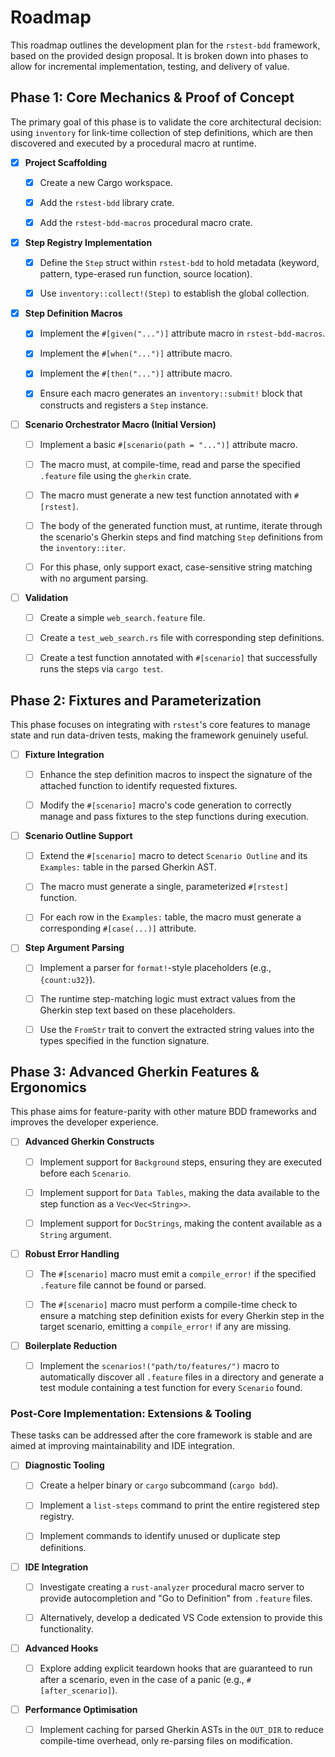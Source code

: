 # Roadmap

This roadmap outlines the development plan for the `rstest-bdd` framework,
based on the provided design proposal. It is broken down into phases to allow
for incremental implementation, testing, and delivery of value.

## Phase 1: Core Mechanics & Proof of Concept

The primary goal of this phase is to validate the core architectural decision:
using `inventory` for link-time collection of step definitions, which are then
discovered and executed by a procedural macro at runtime.

- [x] **Project Scaffolding**

  - [x] Create a new Cargo workspace.

  - [x] Add the `rstest-bdd` library crate.

  - [x] Add the `rstest-bdd-macros` procedural macro crate.

- [x] **Step Registry Implementation**

  - [x] Define the `Step` struct within `rstest-bdd` to hold metadata (keyword,
    pattern, type-erased run function, source location).

  - [x] Use `inventory::collect!(Step)` to establish the global collection.

- [x] **Step Definition Macros**

  - [x] Implement the `#[given("...")]` attribute macro in `rstest-bdd-macros`.

  - [x] Implement the `#[when("...")]` attribute macro.

  - [x] Implement the `#[then("...")]` attribute macro.

  - [x] Ensure each macro generates an `inventory::submit!` block that
    constructs and registers a `Step` instance.

- [ ] **Scenario Orchestrator Macro (Initial Version)**

  - [ ] Implement a basic `#[scenario(path = "...")]` attribute macro.

  - [ ] The macro must, at compile-time, read and parse the specified
    `.feature` file using the `gherkin` crate.

  - [ ] The macro must generate a new test function annotated with `#[rstest]`.

  - [ ] The body of the generated function must, at runtime, iterate through
    the scenario's Gherkin steps and find matching `Step` definitions from the
    `inventory::iter`.

  - [ ] For this phase, only support exact, case-sensitive string matching with
    no argument parsing.

- [ ] **Validation**

  - [ ] Create a simple `web_search.feature` file.

  - [ ] Create a `test_web_search.rs` file with corresponding step definitions.

  - [ ] Create a test function annotated with `#[scenario]` that successfully
    runs the steps via `cargo test`.

## Phase 2: Fixtures and Parameterization

This phase focuses on integrating with `rstest`'s core features to manage state
and run data-driven tests, making the framework genuinely useful.

- [ ] **Fixture Integration**

  - [ ] Enhance the step definition macros to inspect the signature of the
    attached function to identify requested fixtures.

  - [ ] Modify the `#[scenario]` macro's code generation to correctly manage
    and pass fixtures to the step functions during execution.

- [ ] **Scenario Outline Support**

  - [ ] Extend the `#[scenario]` macro to detect `Scenario Outline` and its
    `Examples:` table in the parsed Gherkin AST.

  - [ ] The macro must generate a single, parameterized `#[rstest]` function.

  - [ ] For each row in the `Examples:` table, the macro must generate a
    corresponding `#[case(...)]` attribute.

- [ ] **Step Argument Parsing**

  - [ ] Implement a parser for `format!`-style placeholders (e.g.,
    `{count:u32}`).

  - [ ] The runtime step-matching logic must extract values from the Gherkin
    step text based on these placeholders.

  - [ ] Use the `FromStr` trait to convert the extracted string values into the
    types specified in the function signature.

## Phase 3: Advanced Gherkin Features & Ergonomics

This phase aims for feature-parity with other mature BDD frameworks and
improves the developer experience.

- [ ] **Advanced Gherkin Constructs**

  - [ ] Implement support for `Background` steps, ensuring they are executed
    before each `Scenario`.

  - [ ] Implement support for `Data Tables`, making the data available to the
    step function as a `Vec<Vec<String>>`.

  - [ ] Implement support for `DocStrings`, making the content available as a
    `String` argument.

- [ ] **Robust Error Handling**

  - [ ] The `#[scenario]` macro must emit a `compile_error!` if the specified
    `.feature` file cannot be found or parsed.

  - [ ] The `#[scenario]` macro must perform a compile-time check to ensure a
    matching step definition exists for every Gherkin step in the target
    scenario, emitting a `compile_error!` if any are missing.

- [ ] **Boilerplate Reduction**

  - [ ] Implement the `scenarios!("path/to/features/")` macro to automatically
    discover all `.feature` files in a directory and generate a test module
    containing a test function for every `Scenario` found.

### Post-Core Implementation: Extensions & Tooling

These tasks can be addressed after the core framework is stable and are aimed
at improving maintainability and IDE integration.

- [ ] **Diagnostic Tooling**

  - [ ] Create a helper binary or `cargo` subcommand (`cargo bdd`).

  - [ ] Implement a `list-steps` command to print the entire registered step
    registry.

  - [ ] Implement commands to identify unused or duplicate step definitions.

- [ ] **IDE Integration**

  - [ ] Investigate creating a `rust-analyzer` procedural macro server to
    provide autocompletion and "Go to Definition" from `.feature` files.

  - [ ] Alternatively, develop a dedicated VS Code extension to provide this
    functionality.

- [ ] **Advanced Hooks**

  - [ ] Explore adding explicit teardown hooks that are guaranteed to run after
    a scenario, even in the case of a panic (e.g., `#[after_scenario]`).

- [ ] **Performance Optimisation**

  - [ ] Implement caching for parsed Gherkin ASTs in the `OUT_DIR` to reduce
    compile-time overhead, only re-parsing files on modification.
